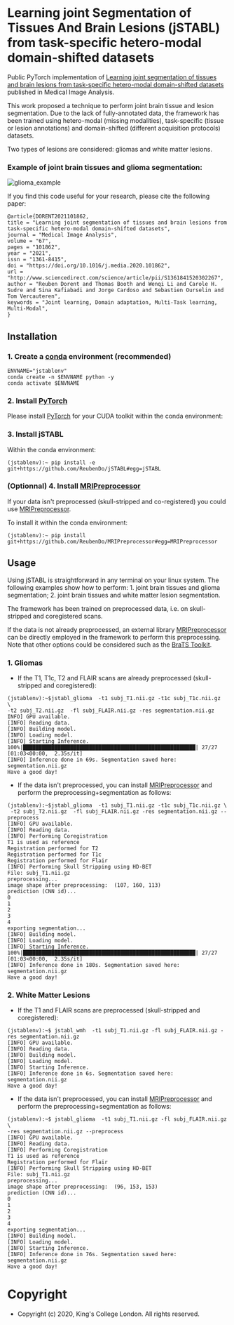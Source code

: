 # Learning joint Segmentation of Tissues And Brain Lesions (jSTABL) from task-specific hetero-modal domain-shifted datasets

Public PyTorch implementation of [Learning joint segmentation of tissues and brain lesions from task-specific hetero-modal domain-shifted datasets](https://arxiv.org/abs/2009.04009) published in Medical Image Analysis.

This work proposed a technique to perform joint brain tissue and lesion segmentation. Due to the lack of fully-annotated data, the framework has been trained  using hetero-modal (missing modalities), task-specific (tissue or lesion annotations) and domain-shifted (different acquisition protocols) datasets.

Two types of lesions are considered: gliomas and white matter lesions.

### Example of joint brain tissues and glioma segmentation:
![glioma_example](https://github.com/ReubenDo/reubendo.github.io/blob/master/images/together_optimised_loop.gif)

If you find this code useful for your research, please cite the following paper:
```
@article{DORENT2021101862,
title = "Learning joint segmentation of tissues and brain lesions from task-specific hetero-modal domain-shifted datasets",
journal = "Medical Image Analysis",
volume = "67",
pages = "101862",
year = "2021",
issn = "1361-8415",
doi = "https://doi.org/10.1016/j.media.2020.101862",
url = "http://www.sciencedirect.com/science/article/pii/S1361841520302267",
author = "Reuben Dorent and Thomas Booth and Wenqi Li and Carole H. Sudre and Sina Kafiabadi and Jorge Cardoso and Sebastien Ourselin and Tom Vercauteren",
keywords = "Joint learning, Domain adaptation, Multi-Task learning, Multi-Modal",
}
```

## Installation
### 1. Create a [conda](https://docs.conda.io/en/latest/) environment (recommended)
```
ENVNAME="jstablenv"
conda create -n $ENVNAME python -y
conda activate $ENVNAME
```
### 2. Install [PyTorch](https://pytorch.org/)
Please install [PyTorch](https://pytorch.org/) for your CUDA toolkit within the conda environment:

### 3. Install jSTABL
Within the conda environment:
```
(jstablenv):~ pip install -e  git+https://github.com/ReubenDo/jSTABL#egg=jSTABL
```

### (Optionnal) 4. Install [MRIPreprocessor](https://github.com/ReubenDo/MRIPreprocessor)
If your data isn't preprocessed (skull-stripped and co-registered) you could use [MRIPreprocessor](https://github.com/ReubenDo/MRIPreprocessor). 

To install it within the conda environment:
```
(jstablenv):~ pip install git+https://github.com/ReubenDo/MRIPreprocessor#egg=MRIPreprocessor
```

## Usage
Using jSTABL is straightforward in any terminal on your linux system. The following examples show how to perform: 1. joint brain tissues and glioma segmentation; 2. joint brain tissues and white matter lesion segmentation.

The framework has been trained on preprocessed data, i.e. on skull-stripped and coregistered scans. 

If the data is not already preprocessed, an external library [MRIPreprocessor](https://github.com/ReubenDo/MRIPreprocessor) can be directly employed in the framework to perform this preprocessing. Note that other options could be considered such as the [BraTS Toolkit](https://github.com/neuronflow/BraTS-Toolkit).

### 1. Gliomas

- If the T1, T1c, T2 and FLAIR scans are already preprocessed (skull-stripped and coregistered):
  
```
(jstablenv):~$jstabl_glioma  -t1 subj_T1.nii.gz -t1c subj_T1c.nii.gz  \
-t2 subj_T2.nii.gz  -fl subj_FLAIR.nii.gz -res segmentation.nii.gz
INFO] GPU available.
[INFO] Reading data.
[INFO] Building model.
[INFO] Loading model.
[INFO] Starting Inference.
100%|███████████████████████████████████████████████████████| 27/27 [01:03<00:00,  2.35s/it]
[INFO] Inference done in 69s. Segmentation saved here: segmentation.nii.gz
Have a good day!
```
  
- If the data isn't preprocessed, you can install [MRIPreprocessor](https://github.com/ReubenDo/MRIPreprocessor) and perform the preprocessing+segmentation as follows:
```
(jstablenv):~$jstabl_glioma  -t1 subj_T1.nii.gz -t1c subj_T1c.nii.gz \
 -t2 subj_T2.nii.gz  -fl subj_FLAIR.nii.gz -res segmentation.nii.gz --preprocess
[INFO] GPU available.
[INFO] Reading data.
[INFO] Performing Coregistration
T1 is used as reference
Registration performed for T2
Registration performed for T1c
Registration performed for Flair
[INFO] Performing Skull Stripping using HD-BET
File: subj_T1.nii.gz 
preprocessing...
image shape after preprocessing:  (107, 160, 113)
prediction (CNN id)...
0
1
2
3
4
exporting segmentation...
[INFO] Building model.
[INFO] Loading model.
[INFO] Starting Inference.
100%|███████████████████████████████████████████████████████| 27/27 [01:03<00:00,  2.35s/it]
[INFO] Inference done in 180s. Segmentation saved here: segmentation.nii.gz
Have a good day!
```

### 2. White Matter Lesions

- If the T1 and FLAIR scans are preprocessed (skull-stripped and coregistered):
  
```
(jstablenv):~$ jstabl_wmh  -t1 subj_T1.nii.gz -fl subj_FLAIR.nii.gz -res segmentation.nii.gz
[INFO] GPU available.
[INFO] Reading data.
[INFO] Building model.
[INFO] Loading model.
[INFO] Starting Inference.
[INFO] Inference done in 6s. Segmentation saved here: segmentation.nii.gz
Have a good day!
```
  
- If the data isn't preprocessed, you can install [MRIPreprocessor](https://github.com/ReubenDo/MRIPreprocessor) and perform the preprocessing+segmentation as follows:
```
(jstablenv):~$ jstabl_glioma  -t1 subj_T1.nii.gz -fl subj_FLAIR.nii.gz \
-res segmentation.nii.gz --preprocess
[INFO] GPU available.
[INFO] Reading data.
[INFO] Performing Coregistration
T1 is used as reference
Registration performed for Flair
[INFO] Performing Skull Stripping using HD-BET
File: subj_T1.nii.gz
preprocessing...
image shape after preprocessing:  (96, 153, 153)
prediction (CNN id)...
0
1
2
3
4
exporting segmentation...
[INFO] Building model.
[INFO] Loading model.
[INFO] Starting Inference.
[INFO] Inference done in 76s. Segmentation saved here: segmentation.nii.gz
Have a good day!
```
# Copyright
* Copyright (c) 2020, King's College London. All rights reserved.

